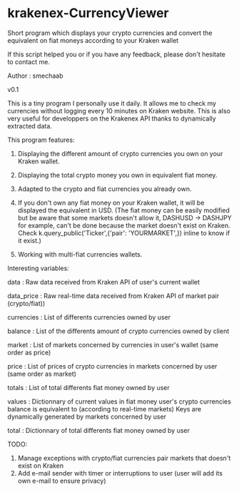 # krakenex-CurrencyViewer
Short program which displays your crypto currencies and convert the equivalent on fiat moneys according to your Kraken wallet

If this script helped you or if you have any feedback, please don't hesitate to contact me.

Author : smechaab

v0.1

This is a tiny program I personally use it daily.
It allows me to check my currencies without logging every 10 minutes on Kraken website.
This is also very useful for developpers on the Krakenex API thanks to dynamically extracted data.

This program features:

1.    Displaying the different amount of crypto currencies you own on your Kraken wallet.

2.    Displaying the total crypto money you own in equivalent fiat money.

3.    Adapted to the crypto and fiat currencies you already own.

4.    If you don't own any fiat money on your Kraken wallet, it will be displayed the equivalent in USD.
	  (The fiat money can be easily modified but be aware that some markets doesn't allow it,
      DASHUSD -> DASHJPY for example, can't be done because the market doesn't exist on Kraken.
      Check k.query_public('Ticker',{'pair': 'YOURMARKET',}) inline to know if it exist.)
	  
5.    Working with multi-fiat currencies wallets.


Interesting variables:

data : Raw data received from Kraken API of user's current wallet

data_price : Raw real-time data received from Kraken API of market pair (crypto/fiat))

currencies : List of differents currencies owned by user

balance : List of the differents amount of crypto currencies owned by client

market :  List of markets concerned by currencies in user's wallet (same order as price)

price : List of prices of crypto currencies in markets concerned by user (same order as market)

totals : List of total differents fiat money owned by user

values : Dictionnary of current values in fiat money user's crypto currencies balance is equivalent to (according to real-time markets)
		Keys are dynamically generated by markets concerned by user
		
total : Dictionnary of total differents fiat money owned by user



	
TODO:
1. Manage exceptions with crypto/fiat currencies pair markets that doesn't exist on Kraken
2. Add e-mail sender with timer or interruptions to user (user will add its own e-mail to ensure privacy)
